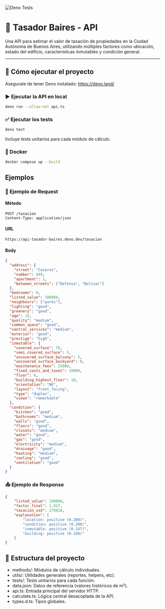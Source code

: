 ![Deno Tests](https://github.com/Dracorfs/api-tasador-baires/actions/workflows/test.yml/badge.svg)

# 🏢 Tasador Baires - API

Una API para estimar el valor de tasación de propiedades en la Ciudad Autónoma de Buenos Aires, utilizando múltiples factores como ubicación, estado del edificio, características inmutables y condición general.

---

## 🚀 Cómo ejecutar el proyecto
Asegurate de tener Deno instalado: https://deno.land/

### ▶️ Ejecutar la API en local

```bash
deno run --allow-net api.ts
```

### ✅ Ejecutar los tests
```bash
deno test
```
Incluye tests unitarios para cada módulo de cálculo.

### 🐳 Docker
```bash
docker compose up --build
```

## Ejemplos
### 📩 Ejemplo de Request
#### Método
```http
POST /tasacion
Content-Type: application/json
```
#### URL
```text
https://api-tasador-baires.deno.dev/tasacion
```
#### Body
```json
{
  "address": {
    "street": "Caseros",
    "number": 449,
    "apartment": 1,
    "between_streets": ["Defensa", "Bolivar"]
  },
  "bedrooms": 0,
  "listed_value": 100000,
  "neighbours": ["parks"],
  "lighting": "good",
  "greenery": "good",
  "age": 15,
  "quality": "medium",
  "common_space": "good",
  "central_services": "medium",
  "exterior": "good",
  "prestige": "high",
  "inmutable": {
    "covered_surface": 70,
    "semi_covered_surface": 5,
    "uncovered_surface_balcony": 5,
    "uncovered_surface_backyard": 0,
    "maintenance_fees": 25000,
    "fixed_costs_and_taxes": 10000,
    "floor": 6,
    "building_highest_floor": 10,
    "orientation": "NE",
    "layout": "front_facing",
    "type": "duplex",
    "views": "remarkable"
  },
  "condition": {
    "kitchen": "good",
    "bathrooms": "medium",
    "walls": "good",
    "floors": "good",
    "closets": "medium",
    "water": "good",
    "gas": "good",
    "electricity": "medium",
    "drainage": "good",
    "heating": "medium",
    "cooling": "good",
    "ventilation": "good"
  }
}
```
### 📤 Ejemplo de Response
```json
{
    "listed_value": 100000,
    "factor_final": 1.817,
    "tasacion_usd": 279818,
    "explanation": [
        "location: positive (0.200)",
        "condition: positive (0.200)",
        "inmutable: positive (0.147)",
        "building: positive (0.100)"
    ]
}
```

## 📁 Estructura del proyecto
- methods/: Módulos de cálculo individuales.
- utils/: Utilidades generales (reportes, helpers, etc).
- tests/: Tests unitarios para cada función.
- data.json: Datos de referencia (valores históricos de m²).
- api.ts: Entrada principal del servidor HTTP.
- calculate.ts: Lógica central desacoplada de la API.
- types.d.ts: Tipos globales.